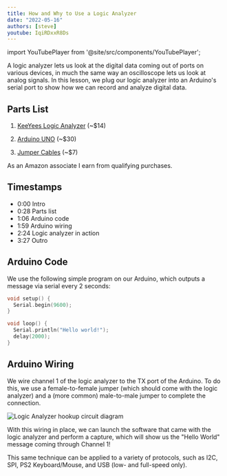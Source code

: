 ```yaml
---
title: How and Why to Use a Logic Analyzer
date: "2022-05-16"
authors: [steve]
youtube: IqiRDxxR8Ds
---
```


import YouTubePlayer from '@site/src/components/YouTubePlayer';

<YouTubePlayer youtubeLink={frontmatter.youtube} />

A logic analyzer lets us look at the digital data coming out of ports on various devices, in much the same way an oscilloscope lets us look at analog signals. In this lesson, we plug our logic analyzer into an Arduino's serial port to show how we can record and analyze digital data.

<!--truncate-->

## Parts List

1. [KeeYees Logic Analyzer](https://amzn.to/3N1YObl) (~$14)

2. [Arduino UNO](https://amzn.to/3M7CWve) (~$30)

3. [Jumper Cables](https://amzn.to/3FHoEiA) (~$7)


As an Amazon associate I earn from qualifying purchases.

## Timestamps

- 0:00 Intro
- 0:28 Parts list
- 1:06 Arduino code
- 1:59 Arduino wiring
- 2:24 Logic analyzer in action
- 3:27 Outro

## Arduino Code

We use the following simple program on our Arduino, which outputs a message via serial every 2 seconds:

```c
void setup() {
  Serial.begin(9600);
}

void loop() {
  Serial.println("Hello world!");
  delay(2000);
}
```

## Arduino Wiring

We wire channel 1 of the logic analyzer to the TX port of the Arduino. To do this, we use a female-to-female jumper (which should come with the logic analyzer) and a (more common) male-to-male jumper to complete the connection.

![Logic Analyzer hookup circuit diagram](@post/logicanalyzer.png)

With this wiring in place, we can launch the software that came with the logic analyzer and perform a capture, which will show us the "Hello World" message coming through Channel 1!

This same technique can be applied to a variety of protocols, such as I2C, SPI, PS2 Keyboard/Mouse, and USB (low- and full-speed only).
